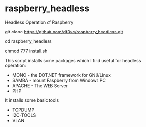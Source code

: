 # raspberry_headless

Headless Operation of Raspberry

git clone https://github.com/df3xc/raspberry_headless.git

cd raspberry_headless

chmod 777 install.sh

This script installs some packages which I find useful for headless operation:

* MONO - the DOT.NET framework for GNU/Linux
* SAMBA - mount Raspberry from Windows PC
* APACHE - The WEB Server
* PHP

It installs some basic tools

* TCPDUMP
* I2C-TOOLS
* VLAN


